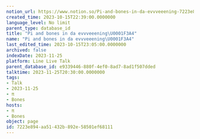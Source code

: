```yaml
---
notion_url: https://www.notion.so/Pi-and-bones-in-da-evvveeening-7223e894aa51432b892e58501ef68111
created_time: 2023-10-15T22:39:00.0000000
language_level: No limit
parent_type: database_id
title: "Pi and bones in da evvveeening\U0001F3A4"
name: "Pi and bones in da evvveeening\U0001F3A4"
last_edited_time: 2023-10-15T23:05:00.0000000
archived: false
indexDate: 2023-11-25
platform: Line Live Talk
parent_database_id: e9339446-880f-4ef0-8ad7-8ad1f507dded
talktime: 2023-11-25T20:30:00.0000000
tags:
- Talk
- 2023-11-25
- π
- Bones
hosts:
- π
- Bones
object: page
id: 7223e894-aa51-432b-892e-58501ef68111
---
```



   
   
   
   

   
























